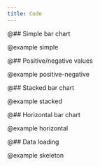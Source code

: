 ```yaml
---
title: Code
---
```


@## Simple bar chart

@example simple

@## Positive/negative values

@example positive-negative

@## Stacked bar chart

@example stacked

@## Horizontal bar chart

@example horizontal

@## Data loading

@example skeleton
